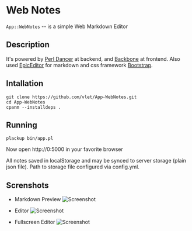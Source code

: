 # Web Notes

`App::WebNotes` --  is a simple Web Markdown Editor

## Description

It's powered by [Perl Dancer](http://perldancer.org) at backend, and [Backbone](http://backbonejs.org) at frontend. Also used [EpicEditor](http://epiceditor.com) for markdown and css framework [Bootstrap](http://getbootstrap.com).

## Intallation

```
git clone https://github.com/vlet/App-WebNotes.git
cd App-WebNotes
cpanm --installdeps .
```

## Running

```
plackup bin/app.pl
```

Now open http://0:5000 in your favorite browser

All notes saved in localStorage and may be synced to server storage (plain json file). Path to storage file configured via config.yml.

## Screnshots

* Markdown Preview
![Screenshot](/images/screenshot.png)

* Editor
![Screenshot](/images/screenshot2.png)

* Fullscreen Editor
![Screenshot](/images/screenshot3.png)
